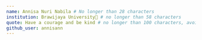 ```yaml
---
name: Annisa Nuri Nabila # No longer than 28 characters
institution: Brawijaya University🚩 # no longer than 58 characters
quote: Have a courage and be kind # no longer than 100 characters, avoid using quotes(") to guarantee the format remains the same.
github_user: annisann
---
```

